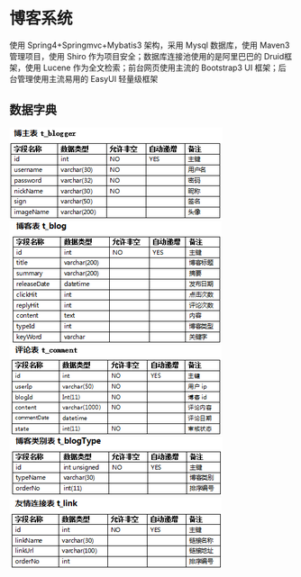 # 博客系统
使用 Spring4+Springmvc+Mybatis3 架构，采用 Mysql 数据库，使用 Maven3 管理项目，使用 Shiro 作为项目安全；数据库连接池使用的是阿里巴巴的 Druid框  架，使用 Lucene 作为全文检索；前台网页使用主流的 Bootstrap3 UI 框架；后台管理使用主流易用的 EasyUI 轻量级框架<br>
## 数据字典
![](https://github.com/yuanxiaobo/Blog/raw/master/picture/6.png)
![](https://github.com/yuanxiaobo/Blog/raw/master/picture/10.png)
![](https://github.com/yuanxiaobo/Blog/raw/master/picture/9.png)
![](https://github.com/yuanxiaobo/Blog/raw/master/picture/8.png)
![](https://github.com/yuanxiaobo/Blog/raw/master/picture/7.png)

